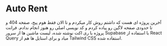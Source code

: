 # Auto Rent

آخرین پروژه ای هست که داشتم روش کار میکردم و تا الان فقط هوم پیج، صفحه 404 و تا حدودی صفحه لاگین رو پیاده کردم و کد نویسی اصلی رو هنوز انجام ندادم.
فرانت پروژه با ری اکت نوشته شده، لیست ماشین ها از سرور Supabase با استفاده از React Query میاد و برای استایل ها هم از Tailwind CSS استفاده شده.
